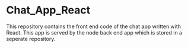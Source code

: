 # Chat_App_React
This repository contains the front end code of the chat app written with React. This app is served by the node back end app which is stored in a seperate repository.
